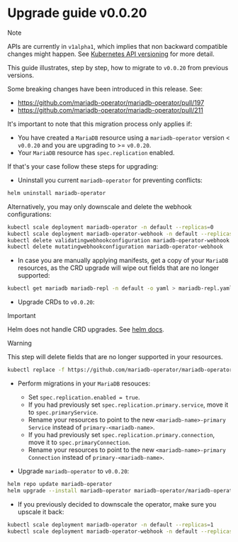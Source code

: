 # Upgrade guide v0.0.20

> [!NOTE]  
> APIs are currently in `v1alpha1`, which implies that non backward compatible changes might happen. See [Kubernetes API versioning](https://kubernetes.io/docs/reference/using-api/#api-versioning) for more detail.

This guide illustrates, step by step, how to migrate to `v0.0.20` from previous versions.

Some breaking changes have been introduced in this release. See:
- https://github.com/mariadb-operator/mariadb-operator/pull/197
- https://github.com/mariadb-operator/mariadb-operator/pull/211

It's important to note that this migration process only applies if:
- You have created a `MariaDB` resource using a `mariadb-operator` version < `v0.0.20` and you are upgrading to >= `v0.0.20`.
- Your `MariaDB` resource has `spec.replication` enabled.

If that's your case follow these steps for upgrading:

- Uninstall you current `mariadb-operator` for preventing conflicts:
```bash
helm uninstall mariadb-operator
```
Alternatively, you may only downscale and delete the webhook configurations:
```bash
kubectl scale deployment mariadb-operator -n default --replicas=0
kubectl scale deployment mariadb-operator-webhook -n default --replicas=0
kubectl delete validatingwebhookconfiguration mariadb-operator-webhook
kubectl delete mutatingwebhookconfiguration mariadb-operator-webhook
```

- In case you are manually applying manifests, get a copy of your `MariaDB` resources, as the CRD upgrade will wipe out fields that are no longer supported:
```bash
kubectl get mariadb mariadb-repl -n default -o yaml > mariadb-repl.yaml
```

- Upgrade CRDs to `v0.0.20`:
> [!IMPORTANT]  
> Helm does not handle CRD upgrades. See [helm docs](https://helm.sh/docs/chart_best_practices/custom_resource_definitions/#some-caveats-and-explanations).

> [!WARNING]  
> This step will delete fields that are no longer supported in your resources.
```bash
kubectl replace -f https://github.com/mariadb-operator/mariadb-operator/releases/download/helm-chart-0.20.0/crds.yaml
```

- Perform migrations in your `MariaDB` resouces:
  - Set `spec.replication.enabled = true`.
  - If you had previously set `spec.replication.primary.service`, move it to `spec.primaryService`.
  - Rename your resources to point to the new `<mariadb-name>-primary` `Service` instead of  `primary-<mariadb-name>`.
  - If you had previously set  `spec.replication.primary.connection`, move it to `spec.primaryConnection`.
  - Rename your resources to point to the new `<mariadb-name>-primary` `Connection` instead of  `primary-<mariadb-name>`.
 
-  Upgrade `mariadb-operator` to `v0.0.20`:
```bash 
helm repo update mariadb-operator
helm upgrade --install mariadb-operator mariadb-operator/mariadb-operator --version 0.20.0 
```

- If you previously decided to downscale the operator, make sure you upscale it back:
```bash
kubectl scale deployment mariadb-operator -n default --replicas=1
kubectl scale deployment mariadb-operator-webhook -n default --replicas=1
```
